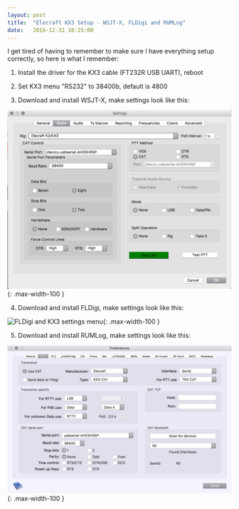 ```yaml
---
layout: post
title:  "Elecraft KX3 Setup - WSJT-X, FLDigi and RUMLog"
date:   2016-12-31 10:25:00
---
```


I get tired of having to remember to make sure I have everything setup correctly, so here is what I remember:

1. Install the driver for the KX3 cable (FT232R USB UART), reboot

2. Set KX3 menu "RS232" to 38400b, default is 4800

3. Download and install WSJT-X, make settings look like this:

![WSJT-X and KX3 settings menu](/assets/WSJT-X-KX3-Settings.png){: .max-width-100 }

4. Download and install FLDigi, make settings look like this:

![FLDigi and KX3 settings menu](/assets/FLDigi-KX3-Settings.png){: .max-width-100 }

5. Download and install RUMLog, make settings look like this:

![RUMLog and KX3 settings menu](/assets/RUMLog-KX3-Settings.png){: .max-width-100 }
